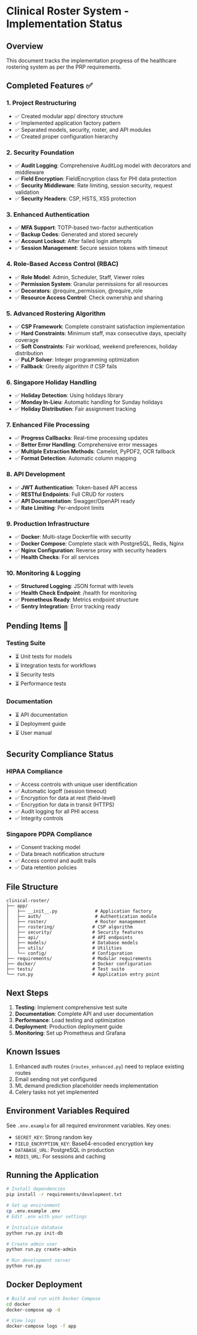 # Clinical Roster System - Implementation Status

## Overview
This document tracks the implementation progress of the healthcare rostering system as per the PRP requirements.

## Completed Features ✅

### 1. Project Restructuring
- ✅ Created modular app/ directory structure
- ✅ Implemented application factory pattern
- ✅ Separated models, security, roster, and API modules
- ✅ Created proper configuration hierarchy

### 2. Security Foundation
- ✅ **Audit Logging**: Comprehensive AuditLog model with decorators and middleware
- ✅ **Field Encryption**: FieldEncryption class for PHI data protection
- ✅ **Security Middleware**: Rate limiting, session security, request validation
- ✅ **Security Headers**: CSP, HSTS, XSS protection

### 3. Enhanced Authentication
- ✅ **MFA Support**: TOTP-based two-factor authentication
- ✅ **Backup Codes**: Generated and stored securely
- ✅ **Account Lockout**: After failed login attempts
- ✅ **Session Management**: Secure session tokens with timeout

### 4. Role-Based Access Control (RBAC)
- ✅ **Role Model**: Admin, Scheduler, Staff, Viewer roles
- ✅ **Permission System**: Granular permissions for all resources
- ✅ **Decorators**: @require_permission, @require_role
- ✅ **Resource Access Control**: Check ownership and sharing

### 5. Advanced Rostering Algorithm
- ✅ **CSP Framework**: Complete constraint satisfaction implementation
- ✅ **Hard Constraints**: Minimum staff, max consecutive days, specialty coverage
- ✅ **Soft Constraints**: Fair workload, weekend preferences, holiday distribution
- ✅ **PuLP Solver**: Integer programming optimization
- ✅ **Fallback**: Greedy algorithm if CSP fails

### 6. Singapore Holiday Handling
- ✅ **Holiday Detection**: Using holidays library
- ✅ **Monday In-Lieu**: Automatic handling for Sunday holidays
- ✅ **Holiday Distribution**: Fair assignment tracking

### 7. Enhanced File Processing
- ✅ **Progress Callbacks**: Real-time processing updates
- ✅ **Better Error Handling**: Comprehensive error messages
- ✅ **Multiple Extraction Methods**: Camelot, PyPDF2, OCR fallback
- ✅ **Format Detection**: Automatic column mapping

### 8. API Development
- ✅ **JWT Authentication**: Token-based API access
- ✅ **RESTful Endpoints**: Full CRUD for rosters
- ✅ **API Documentation**: Swagger/OpenAPI ready
- ✅ **Rate Limiting**: Per-endpoint limits

### 9. Production Infrastructure
- ✅ **Docker**: Multi-stage Dockerfile with security
- ✅ **Docker Compose**: Complete stack with PostgreSQL, Redis, Nginx
- ✅ **Nginx Configuration**: Reverse proxy with security headers
- ✅ **Health Checks**: For all services

### 10. Monitoring & Logging
- ✅ **Structured Logging**: JSON format with levels
- ✅ **Health Check Endpoint**: /health for monitoring
- ✅ **Prometheus Ready**: Metrics endpoint structure
- ✅ **Sentry Integration**: Error tracking ready

## Pending Items 🔄

### Testing Suite
- ⏳ Unit tests for models
- ⏳ Integration tests for workflows
- ⏳ Security tests
- ⏳ Performance tests

### Documentation
- ⏳ API documentation
- ⏳ Deployment guide
- ⏳ User manual

## Security Compliance Status

### HIPAA Compliance
- ✅ Access controls with unique user identification
- ✅ Automatic logoff (session timeout)
- ✅ Encryption for data at rest (field-level)
- ✅ Encryption for data in transit (HTTPS)
- ✅ Audit logging for all PHI access
- ✅ Integrity controls

### Singapore PDPA Compliance
- ✅ Consent tracking model
- ✅ Data breach notification structure
- ✅ Access control and audit trails
- ✅ Data retention policies

## File Structure
```
clinical-roster/
├── app/
│   ├── __init__.py              # Application factory
│   ├── auth/                    # Authentication module
│   ├── roster/                  # Roster management
│   ├── rostering/              # CSP algorithm
│   ├── security/               # Security features
│   ├── api/                    # API endpoints
│   ├── models/                 # Database models
│   ├── utils/                  # Utilities
│   └── config/                 # Configuration
├── requirements/               # Modular requirements
├── docker/                     # Docker configuration
├── tests/                      # Test suite
└── run.py                      # Application entry point
```

## Next Steps

1. **Testing**: Implement comprehensive test suite
2. **Documentation**: Complete API and user documentation
3. **Performance**: Load testing and optimization
4. **Deployment**: Production deployment guide
5. **Monitoring**: Set up Prometheus and Grafana

## Known Issues

1. Enhanced auth routes (`routes_enhanced.py`) need to replace existing routes
2. Email sending not yet configured
3. ML demand prediction placeholder needs implementation
4. Celery tasks not yet implemented

## Environment Variables Required

See `.env.example` for all required environment variables. Key ones:
- `SECRET_KEY`: Strong random key
- `FIELD_ENCRYPTION_KEY`: Base64-encoded encryption key
- `DATABASE_URL`: PostgreSQL in production
- `REDIS_URL`: For sessions and caching

## Running the Application

```bash
# Install dependencies
pip install -r requirements/development.txt

# Set up environment
cp .env.example .env
# Edit .env with your settings

# Initialize database
python run.py init-db

# Create admin user
python run.py create-admin

# Run development server
python run.py
```

## Docker Deployment

```bash
# Build and run with Docker Compose
cd docker
docker-compose up -d

# View logs
docker-compose logs -f app
```